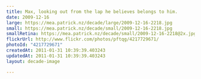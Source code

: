 ```yaml
---
title: Max, looking out from the lap he believes belongs to him.
date: 2009-12-16
large: https://mea.patrick.nz/decade/large/2009-12-16-2218.jpg
small: https://mea.patrick.nz/decade/small/2009-12-16-2218.jpg
smallRetina: https://mea.patrick.nz/decade/small/2009-12-16-2218@2x.jpg
flickrUrl: http://www.flickr.com/photos/pftqg/4217729671/
photoId: "4217729671"
createdAt: 2011-01-31 10:39:39.403243
updatedAt: 2011-01-31 10:39:39.403243
layout: decade-image

---
```


